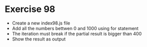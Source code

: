 # Exercise 98

* Create a new index98.js file
* Add all the numbers bettwen 0 and 1000 using for statement
* The iteration must break if the partial result is bigger than 400
* Show the result as output